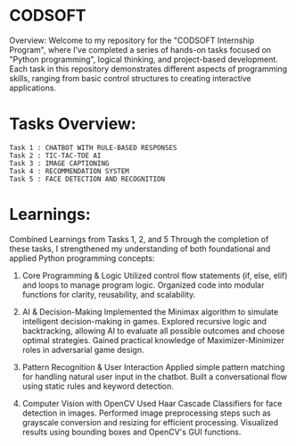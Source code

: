 # CODSOFT
Overview:
Welcome to my repository for the "CODSOFT Internship Program", where I’ve completed a series of hands-on tasks focused on "Python programming", logical thinking, and project-based development. Each task in this repository demonstrates different aspects of programming skills, ranging from basic control structures to creating interactive applications.

# Tasks Overview:

    Task 1 : CHATBOT WITH RULE-BASED RESPONSES 
    Task 2 : TIC-TAC-TOE AI
    Task 3 : IMAGE CAPTIONING
    Task 4 : RECOMMENDATION SYSTEM
    Task 5 : FACE DETECTION AND RECOGNITION

# Learnings: 
Combined Learnings from Tasks 1, 2, and 5
Through the completion of these tasks, I strengthened my understanding of both foundational and applied Python programming concepts:
1. Core Programming & Logic
Utilized control flow statements (if, else, elif) and loops to manage program logic.
Organized code into modular functions for clarity, reusability, and scalability.

2. AI & Decision-Making
Implemented the Minimax algorithm to simulate intelligent decision-making in games.
Explored recursive logic and backtracking, allowing AI to evaluate all possible outcomes and choose optimal strategies.
Gained practical knowledge of Maximizer-Minimizer roles in adversarial game design.

3. Pattern Recognition & User Interaction
Applied simple pattern matching for handling natural user input in the chatbot.
Built a conversational flow using static rules and keyword detection.

4. Computer Vision with OpenCV
Used Haar Cascade Classifiers for face detection in images.
Performed image preprocessing steps such as grayscale conversion and resizing for efficient processing.
Visualized results using bounding boxes and OpenCV's GUI functions.
